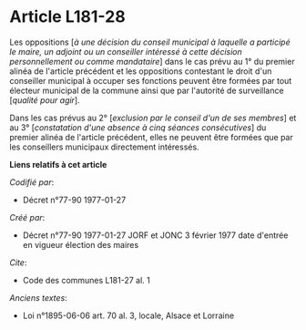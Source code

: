 # Article L181-28

Les oppositions [*à une décision du conseil municipal à laquelle a participé le maire, un adjoint ou un conseiller intéressé
à cette décision personnellement ou comme mandataire*] dans le cas prévu au 1° du premier alinéa de l'article précédent et
les oppositions contestant le droit d'un conseiller municipal à occuper ses fonctions peuvent être formées par tout électeur
municipal de la commune ainsi que par l'autorité de surveillance [*qualité pour agir*]. 

Dans les cas prévus au 2° [*exclusion par le conseil d'un de ses membres*] et au 3° [*constatation d'une absence à cinq
séances consécutives*] du premier alinéa de l'article précédent, elles ne peuvent être formées que par les conseillers
municipaux directement intéressés.

**Liens relatifs à cet article**

_Codifié par_:

  - Décret n°77-90 1977-01-27

_Créé par_:

  - Décret n°77-90 1977-01-27 JORF et JONC 3 février 1977 date d'entrée en vigueur élection des maires

_Cite_:

  - Code des communes L181-27 al. 1

_Anciens textes_:

  - Loi n°1895-06-06 art. 70 al. 3, locale, Alsace et Lorraine
